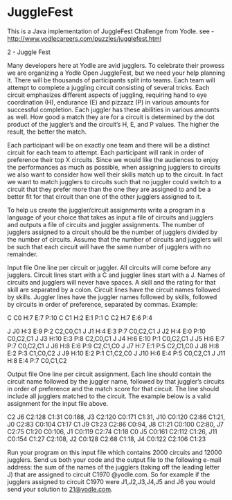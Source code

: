 JuggleFest
==========

This is a Java implementation of JuggleFest Challenge from Yodle.
see - http://www.yodlecareers.com/puzzles/jugglefest.html

2 - Juggle Fest

Many developers here at Yodle are avid jugglers. To celebrate their prowess we are organizing a Yodle Open JuggleFest, but we need your help planning it. There will be thousands of participants split into teams. Each team will attempt to complete a juggling circuit consisting of several tricks. Each circuit emphasizes different aspects of juggling, requiring hand to eye coordination (H), endurance (E) and pizzazz (P) in various amounts for successful completion. Each juggler has these abilities in various amounts as well. How good a match they are for a circuit is determined by the dot product of the juggler’s and the circuit’s H, E, and P values. The higher the result, the better the match.

Each participant will be on exactly one team and there will be a distinct circuit for each team to attempt. Each participant will rank in order of preference their top X circuits. Since we would like the audiences to enjoy the performances as much as possible, when assigning jugglers to circuits we also want to consider how well their skills match up to the circuit. In fact we want to match jugglers to circuits such that no juggler could switch to a circuit that they prefer more than the one they are assigned to and be a better fit for that circuit than one of the other jugglers assigned to it.

To help us create the juggler/circuit assignments write a program in a language of your choice that takes as input a file of circuits and jugglers and outputs a file of circuits and juggler assignments. The number of jugglers assigned to a circuit should be the number of jugglers divided by the number of circuits. Assume that the number of circuits and jugglers will be such that each circuit will have the same number of jugglers with no remainder.

Input file
One line per circuit or juggler. All circuits will come before any jugglers. Circuit lines start with a C and juggler lines start with a J. Names of circuits and jugglers will never have spaces. A skill and the rating for that skill are separated by a colon. Circuit lines have the circuit names followed by skills. Juggler lines have the juggler names followed by skills, followed by circuits in order of preference, separated by commas. Example:

C C0 H:7 E:7 P:10
C C1 H:2 E:1 P:1
C C2 H:7 E:6 P:4

J J0 H:3 E:9 P:2 C2,C0,C1
J J1 H:4 E:3 P:7 C0,C2,C1
J J2 H:4 E:0 P:10 C0,C2,C1
J J3 H:10 E:3 P:8 C2,C0,C1
J J4 H:6 E:10 P:1 C0,C2,C1
J J5 H:6 E:7 P:7 C0,C2,C1
J J6 H:8 E:6 P:9 C2,C1,C0
J J7 H:7 E:1 P:5 C2,C1,C0
J J8 H:8 E:2 P:3 C1,C0,C2
J J9 H:10 E:2 P:1 C1,C2,C0
J J10 H:6 E:4 P:5 C0,C2,C1
J J11 H:8 E:4 P:7 C0,C1,C2

Output file
One line per circuit assignment. Each line should contain the circuit name followed by the juggler name, followed by that juggler’s circuits in order of preference and the match score for that circuit. The line should include all jugglers matched to the circuit. The example below is a valid assignment for the input file above.

C2 J6 C2:128 C1:31 C0:188, J3 C2:120 C0:171 C1:31, J10 C0:120 C2:86 C1:21, J0 C2:83 C0:104 C1:17 
C1 J9 C1:23 C2:86 C0:94, J8 C1:21 C0:100 C2:80, J7 C2:75 C1:20 C0:106, J1 C0:119 C2:74 C1:18 
C0 J5 C0:161 C2:112 C1:26, J11 C0:154 C1:27 C2:108, J2 C0:128 C2:68 C1:18, J4 C0:122 C2:106 C1:23

Run your program on this input file which contains 2000 circuits and 12000 jugglers. Send us both your code and the output file to the following e-mail address: the sum of the names of the jugglers (taking off the leading letter J) that are assigned to circuit C1970 @yodle.com. So for example if the jugglers assigned to circuit C1970 were J1,J2,J3,J4,J5 and J6 you would send your solution to 21@yodle.com.
